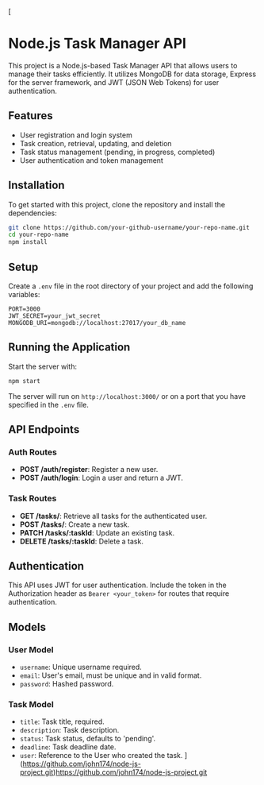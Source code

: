 [
# Node.js Task Manager API

This project is a Node.js-based Task Manager API that allows users to manage their tasks efficiently. It utilizes MongoDB for data storage, Express for the server framework, and JWT (JSON Web Tokens) for user authentication.

## Features

- User registration and login system
- Task creation, retrieval, updating, and deletion
- Task status management (pending, in progress, completed)
- User authentication and token management

## Installation

To get started with this project, clone the repository and install the dependencies:

```bash
git clone https://github.com/your-github-username/your-repo-name.git
cd your-repo-name
npm install
```

## Setup

Create a `.env` file in the root directory of your project and add the following variables:

```dotenv
PORT=3000
JWT_SECRET=your_jwt_secret
MONGODB_URI=mongodb://localhost:27017/your_db_name
```

## Running the Application

Start the server with:

```bash
npm start
```

The server will run on `http://localhost:3000/` or on a port that you have specified in the `.env` file.

## API Endpoints

### Auth Routes

- **POST /auth/register**: Register a new user.
- **POST /auth/login**: Login a user and return a JWT.

### Task Routes

- **GET /tasks/**: Retrieve all tasks for the authenticated user.
- **POST /tasks/**: Create a new task.
- **PATCH /tasks/:taskId**: Update an existing task.
- **DELETE /tasks/:taskId**: Delete a task.

## Authentication

This API uses JWT for user authentication. Include the token in the Authorization header as `Bearer <your_token>` for routes that require authentication.

## Models

### User Model

- `username`: Unique username required.
- `email`: User's email, must be unique and in valid format.
- `password`: Hashed password.

### Task Model

- `title`: Task title, required.
- `description`: Task description.
- `status`: Task status, defaults to 'pending'.
- `deadline`: Task deadline date.
- `user`: Reference to the User who created the task.
](https://github.com/john174/node-js-project.git)https://github.com/john174/node-js-project.git
